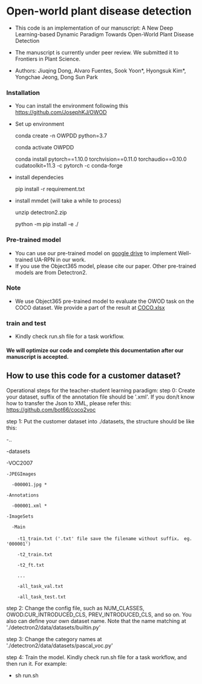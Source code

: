 # Open-world plant disease detection

* This code is an implementation of our manuscript: A New Deep Learning-based Dynamic Paradigm Towards Open-World Plant Disease Detection

* The manuscript is currently under peer review. We submitted it to Frontiers in Plant Science.
* Authors: Jiuqing Dong, Alvaro Fuentes, Sook Yoon*, Hyongsuk Kim*, Yongchae Jeong, Dong Sun Park



### Installation
* You can install the environment following this https://github.com/JosephKJ/OWOD
  
* Set up environment

    conda create -n OWPDD python=3.7

    conda activate OWPDD

    conda install pytorch==1.10.0 torchvision==0.11.0 torchaudio==0.10.0 cudatoolkit=11.3 -c pytorch -c conda-forge

* install dependecies

    pip install -r requirement.txt

* install mmdet (will take a while to process)

    unzip detectron2.zip

    python -m pip install -e ./

### Pre-trained model
* You can use our pre-trained model on [google drive](https://drive.google.com/drive/folders/1ru5TrhXtRzFcAgo9E2FSx8rRDTyxE5HZ?usp=sharing) to implement Well-trained UA-RPN in our work.
* If you use the Object365 model, please cite our paper. Other pre-trained models are from Detectron2.

### Note 
* We use Object365 pre-trained model to evaluate the OWOD task on the COCO dataset. We provide a part of the result at [COCO.xlsx](https://github.com/JiuqingDong/OWPDD/blob/main/COCO.xlsx)
### train and test

* Kindly check run.sh file for a task workflow.

#### We will optimize our code and complete this documentation after our manuscript is accepted.


## How to use this code for a customer dataset?

Operational steps for the teacher-student learning paradigm:
step 0: Create your dataset, suffix of the annotation file should be '.xml'.
        If you don/t know how to transfer the Json to XML, please refer this: https://github.com/bot66/coco2voc
        
step 1: Put the customer dataset into ./datasets, the structure should be like this:

-..

-datasets

  -VOC2007
  
    -JPEGImages
    
      -000001.jpg *
    
    -Annotations
    
      -000001.xml *
    
    -ImageSets
    
      -Main
      
        -t1_train.txt ('.txt' file save the filename without suffix， eg. '000001')
        
        -t2_train.txt
        
        -t2_ft.txt
        
        ...
        
        -all_task_val.txt
        
        -all_task_test.txt
    
step 2: Change the config file, such as NUM_CLASSES, OWOD.CUR_INTRODUCED_CLS, PREV_INTRODUCED_CLS, and so on. You also can define your own dataset name. Note that the name matching at './detectron2/data/datasets/builtin.py'

step 3: Change the category names at './detectron2/data/datasets/pascal_voc.py'

step 4: Train the model. Kindly check run.sh file for a task workflow, and then run it. For example: 
- sh run.sh




